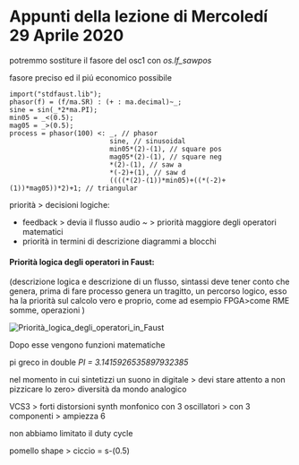 # Appunti della lezione di Mercoledí 29 Aprile 2020

potremmo sostiture il fasore del osc1 con _os.lf_sawpos_

fasore preciso ed il piú economico possibile

```
import("stdfaust.lib");
phasor(f) = (f/ma.SR) : (+ : ma.decimal)~_;
sine = sin(_*2*ma.PI);
min05 = _<(0.5);
mag05 = _>(0.5);
process = phasor(100) <: _, // phasor
                         sine, // sinusoidal
                         min05*(2)-(1), // square pos
                         mag05*(2)-(1), // square neg
                         *(2)-(1), // saw a
                         *(-2)+(1), // saw d
                         ((((*(2)-(1))*min05)+((*(-2)+(1))*mag05))*2)+1; // triangular
```

priorità > decisioni logiche:

- feedback > devia il flusso audio _~_ > priorità maggiore degli operatori matematici
- priorità in termini di descrizione diagrammi a blocchi

#### Priorità logica degli operatori in Faust:
(descrizione logica e descrizione di un flusso, sintassi deve tener conto che genera, prima di fare processo genera un tragitto, un percorso logico, esso ha la priorità sul calcolo vero e proprio, come ad esempio FPGA>come RME somme, operazioni )

![Priorità_logica_degli_operatori_in_Faust](https://github.com/SMERM/BN-Tedesco/blob/master/COME-01/20200429/Priorit%C3%A0_logica_degli_operatori_in_Faust.png)

Dopo esse vengono funzioni matematiche

pi greco in double _PI = 3.1415926535897932385_

nel momento in cui sintetizzi un suono in digitale > devi stare attento a non pizzicare lo zero> diversità da mondo analogico

VCS3 > forti distorsioni
synth monfonico con 3 oscillatori > con 3 componenti > ampiezza 6

non abbiamo limitato il duty cycle

pomello shape  > ciccio = s-(0.5)
